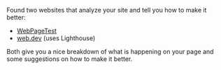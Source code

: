 Found two websites that analyze your site and tell you how to make it better:

- [WebPageTest](https://webpagetest.org/)
- [web.dev](https://web.dev/measure/) (uses Lighthouse)

Both give you a nice breakdown of what is happening on your page and some
suggestions on how to make it better.
